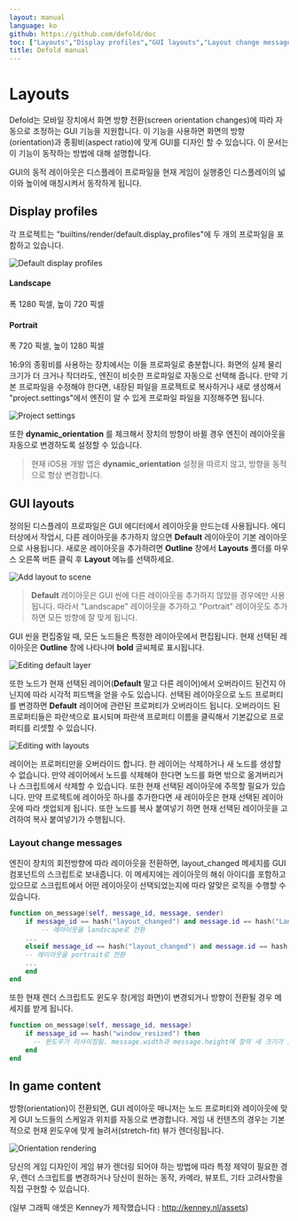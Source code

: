 ```yaml
---
layout: manual
language: ko
github: https://github.com/defold/doc
toc: ["Layouts","Display profiles","GUI layouts","Layout change messages","In game content"]
title: Defold manual
---
```


# Layouts
Defold는 모바일 장치에서 화면 방향 전환(screen orientation changes)에 따라 자동으로 조정하는 GUI 기능을 지원합니다. 이 기능을 사용하면 화면의 방향(orientation)과 종횡비(aspect ratio)에 맞게 GUI를 디자인 할 수 있습니다. 이 문서는 이 기능이 동작하는 방법에 대해 설명합니다.

GUI의 동적 레이아웃은 디스플레이 프로파일을 현재 게임이 실행중인 디스플레이의 넓이와 높이에 매칭시켜서 동작하게 됩니다.

## Display profiles
각 프로젝트는 "builtins/render/default.display_profiles"에 두 개의 프로파일을 포함하고 있습니다.

![Default display profiles](/manuals/images/layouts/layouts_display_profiles.png)

#### Landscape
폭 1280 픽셀, 높이 720 픽셀
#### Portrait
폭 720 픽셀, 높이 1280 픽셀

16:9의 종횡비를 사용하는 장치에서는 이들 프로파일로 충분합니다. 화면의 실제 물리 크기가 더 크거나 작더라도, 엔진이 비슷한 프로파일로 자동으로 선택해 줍니다. 만약 기본 프로파일을 수정해야 한다면, 내장된 파일을 프로젝트로 복사하거나 새로 생성해서 "project.settings"에서 엔진이 알 수 있게 프로파일 파일을 지정해주면 됩니다.

![Project settings](/manuals/images/layouts/layouts_project_settings.png)

또한 **dynamic_orientation** 를 체크해서 장치의 방향이 바뀔 경우 엔진이 레이아웃을 자동으로 변경하도록 설정할 수 있습니다.

> 현재 iOS용 개발 앱은 **dynamic_orientation** 설정을 따르지 않고, 방향을 동적으로 항상 변경합니다.

## GUI layouts
정의된 디스플레이 프로파일은 GUI 에디터에서 레이아웃을 만드는데 사용됩니다. 에디터상에서 작업시, 다른 레이아웃을 추가하지 않으면 **Default** 레이아웃이 기본 레이아웃으로 사용됩니다. 새로운 레이아웃을 추가하려면 **Outline** 창에서 **Layouts** 폴더를 마우스 오른쪽 버튼 클릭 후 **Layout** 메뉴를 선택하세요.

![Add layout to scene](/manuals/images/layouts/layouts_add.png)

> **Default** 레이아웃은 GUI 씬에 다른 레이아웃을 추가하지 않았을 경우에만 사용됩니다. 따라서 "Landscape" 레이아웃을 추가하고 "Portrait" 레이아웃도 추가하면 모든 방향에 잘 맞게 됩니다.

GUI 씬을 편집중일 때, 모든 노드들은 특정한 레이아웃에서 편집됩니다. 현재 선택된 레이아웃은  **Outline** 창에 나타나며 **bold** 글씨체로 표시됩니다.

![Editing default layer](/manuals/images/layouts/layouts_default.png)

또한 노드가 현재 선택된 레이어(**Default** 말고 다른 레이어)에서 오버라이드 된건지 아닌지에 따라 시각적 피드백을 얻을 수도 있습니다. 선택된 레이아웃으로 노드 프로퍼티를 변경하면 **Default** 레이어에 관련된 프로퍼티가 오버라이드 됩니다. 오버라이드 된 프로퍼티들은  파란색으로 표시되며 파란색 프로퍼티 이름을 클릭해서 기본값으로 프로퍼티를 리셋할 수 있습니다.

![Editing with layouts](/manuals/images/layouts/layouts_modified.png)

레이어는 프로퍼티만을 오버라이드 합니다. 한 레이어는 삭제하거나 새 노드를 생성할 수 없습니다. 만약 레이어에서 노드를 삭제해야 한다면 노드를 화면 밖으로 옮겨버리거나 스크립트에서 삭제할 수 있습니다. 또한 현재 선택된 레이아웃에 주목할 필요가 있습니다. 만약 프로젝트에 레이아웃 하나를 추가한다면 새 레이아웃은 현재 선택된 레이아웃에 따라 셋업되게 됩니다. 또한 노드를 복사 붙여넣기 하면 현재 선택된 레이아웃을 고려하여 복사 붙여넣기가 수행됩니다.

### Layout change messages
엔진이 장치의 회전방향에 따라 레이아웃을 전환하면, layout_changed 메세지를 GUI 컴포넌트의 스크립트로 보내줍니다. 이 메세지에는 레이아웃의 해쉬 아이디를 포함하고 있으므로 스크립트에서 어떤 레이아웃이 선택되었는지에 따라 알맞은 로직을 수행할 수 있습니다.

```lua
function on_message(self, message_id, message, sender)
    if message_id == hash("layout_changed") and message.id == hash("Landscape") then
        -- 레아이웃을 landscape로 전환
    ...
    elseif message_id == hash("layout_changed") and message.id == hash("Portrait") then
    -- 레이아웃을 portrait로 전환
    ...
    end
end
```

또한 현재 렌더 스크립트도 윈도우 창(게임 화면)이 변경되거나 방향이 전환될 경우 메세지를 받게 됩니다.

```lua
function on_message(self, message_id, message)
    if message_id == hash("window_resized") then
      -- 윈도우가 리사이징됨. message.width과 message.height에 창의 새 크기가 포함되어 있음
    end
end
```

## In game content
방향(orientation)이 전환되면, GUI 레이아웃 매니저는 노드 프로퍼티와 레이아웃에 맞게 GUI 노드들의 스케일과 위치를 자동으로 변경합니다. 게임 내 컨텐츠의 경우는 기본적으로 현재 윈도우에 맞게 늘려서(stretch-fit) 뷰가 렌더링됩니다.

![Orientation rendering](/manuals/images/layouts/layouts_orientation.png)

당신의 게임 디자인이 게임 뷰가 렌더링 되어야 하는 방법에 따라 특정 제약이 필요한 경우, 렌더 스크립트를 변경하거나 당신이 원하는 동작, 카메라, 뷰포트, 기타 고려사항을 직접 구현할 수 있습니다.

(일부 그래픽 애셋은 Kenney가 제작했습니다 : http://kenney.nl/assets)
